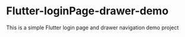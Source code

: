 # Flutter-loginPage-drawer-demo
This is a simple Flutter login page and drawer navigation demo project 
